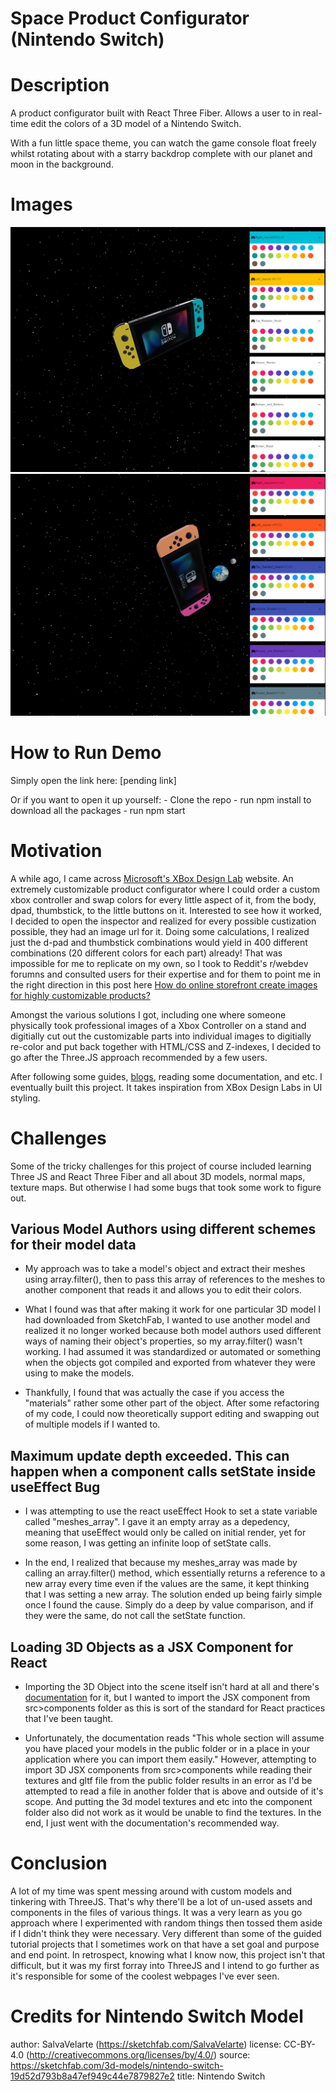# Space Product Configurator (Nintendo Switch)

# Description

A product configurator built with React Three Fiber. Allows a user to in real-time edit the colors of a 3D model of a Nintendo Switch.

With a fun little space theme, you can watch the game console float freely whilst rotating about with a starry backdrop complete with our planet and moon in the background.

# Images

<p align = "center">
 <img src = "src\assets\images\switch_one.png" alt = "front">
 <img src = "src\assets\images\switch_two.png" alt = "bottom">
</p>

# How to Run Demo

Simply open the link here: [pending link]

Or if you want to open it up yourself: - Clone the repo - run npm install to download all the packages - run npm start

# Motivation

A while ago, I came across [Microsoft's XBox Design Lab](https://www.microsoft.com/store/configure/xbox-design-lab/900WZDF9XJVG) website. An extremely customizable product configurator where I could order a custom xbox controller and swap colors for every little aspect of it, from the body, dpad, thumbstick, to the little buttons on it. Interested to see how it worked, I decided to open the inspector and realized for every possible custization possible, they had an image url for it. Doing some calculations, I realized just the d-pad and thumbstick combinations would yield in 400 different combinations (20 different colors for each part) already! That was impossible for me to replicate on my own, so I took to Reddit's r/webdev forumns and consulted users for their expertise and for them to point me in the right direction in this post here [How do online storefront create images for highly customizable products?](https://www.reddit.com/r/webdev/comments/onlxuo/how_do_online_storefront_create_images_for_highly/)

Amongst the various solutions I got, including one where someone physically took professional images of a Xbox Controller on a stand and digitially cut out the customizable parts into individual images to digitially re-color and put back together with HTML/CSS and Z-indexes, I decided to go after the Three.JS approach recommended by a few users.

After following some guides, [blogs](https://official-osorina.medium.com/creating-a-3d-configurator-with-nuxt-and-three-js-part-1-6d40da0209e0), reading some documentation, and etc. I eventually built this project. It takes inspiration from XBox Design Labs in UI styling.

# Challenges

Some of the tricky challenges for this project of course included learning Three JS and React Three Fiber and all about 3D models, normal maps, texture maps. But otherwise I had some bugs that took some work to figure out.

## Various Model Authors using different schemes for their model data

- My approach was to take a model's object and extract their meshes using array.filter(), then to pass this array of references to the meshes to another component that reads it and allows you to edit their colors.

- What I found was that after making it work for one particular 3D model I had downloaded from SketchFab, I wanted to use another model and realized it no longer worked because both model authors used different ways of naming their object's properties, so my array.filter() wasn't working. I had assumed it was standardized or automated or something when the objects got compiled and exported from whatever they were using to make the models.

- Thankfully, I found that was actually the case if you access the "materials" rather some other part of the object. After some refactoring of my code, I could now theoretically support editing and swapping out of multiple models if I wanted to.

## Maximum update depth exceeded. This can happen when a component calls setState inside useEffect Bug

- I was attempting to use the react useEffect Hook to set a state variable called "meshes_array". I gave it an empty array as a depedency, meaning that useEffect would only be called on initial render, yet for some reason, I was getting an infinite loop of setState calls.

- In the end, I realized that because my meshes_array was made by calling an array.filter() method, which essentially returns a reference to a new array every time even if the values are the same, it kept thinking that I was setting a new array. The solution ended up being fairly simple once I found the cause. Simply do a deep by value comparison, and if they were the same, do not call the setState function.

## Loading 3D Objects as a JSX Component for React

- Importing the 3D Object into the scene itself isn't hard at all and there's [documentation](https://docs.pmnd.rs/react-three-fiber/tutorials/loading-models) for it, but I wanted to import the JSX component from src>components folder as this is sort of the standard for React practices that I've been taught.

- Unfortunately, the documentation reads "This whole section will assume you have placed your models in the public folder or in a place in your application where you can import them easily." However, attempting to import 3D JSX components from src>components while reading their textures and gltf file from the public folder results in an error as I'd be attempted to read a file in another folder that is above and outside of it's scope. And putting the 3d model textures and etc into the component folder also did not work as it would be unable to find the textures. In the end, I just went with the documentation's recommended way.

# Conclusion

A lot of my time was spent messing around with custom models and tinkering with ThreeJS. That's why there'll be a lot of un-used assets and components in the files of various things. It was a very learn as you go approach where I experimented with random things then tossed them aside if I didn't think they were necessary. Very different than some of the guided tutorial projects that I sometimes work on that have a set goal and purpose and end point. In retrospect, knowing what I know now, this project isn't that difficult, but it was my first forray into ThreeJS and I intend to go further as it's responsible for some of the coolest webpages I've ever seen.

# Credits for Nintendo Switch Model

author: SalvaVelarte (https://sketchfab.com/SalvaVelarte)
license: CC-BY-4.0 (http://creativecommons.org/licenses/by/4.0/)
source: https://sketchfab.com/3d-models/nintendo-switch-19d52d793b8a47ef949c44e7879827e2
title: Nintendo Switch
